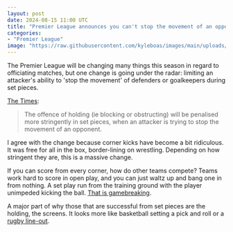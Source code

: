 ```yaml
---
layout: post
date: 2024-08-15 11:00 UTC
title: "Premier League announces you can't stop the movement of an opponent during a set piece"
categories:
- "Premier League"
image: "https://raw.githubusercontent.com/kyleboas/images/main/uploads/2024/08/14/Image-14Aug2024_22:04:27.png"
---
```


The Premier League will be changing many things this season in regard to officiating matches, but one change is going under the radar: limiting an attacker's ability to 'stop the movement' of defenders or goalkeepers during set pieces.

<!---more---> 

[The Times](https://www.thetimes.com/article/5155ac2c-f856-417b-a79c-abfceede3782?shareToken=be4f4077b64fe3f9bdbcfcd533bc1406):

> The offence of holding (ie blocking or obstructing) will be penalised more stringently in set pieces, when an attacker is trying to stop the movement of an opponent.

I agree with the change because corner kicks have become a bit ridiculous. It was free for all in the box, border-lining on wrestling. Depending on how stringent they are, this is a massive change. 

If you can score from every corner, how do other teams compete? Teams work hard to score in open play, and you can just waltz up and bang one in from nothing. A set play run from the training ground with the player unimpeded kicking the ball. [That is gamebreaking](https://tacticsjournal.com/2024/08/13/the-mind-of-an-innovator/).

A major part of why those that are successful from set pieces are the holding, the screens. It looks more like basketball setting a pick and roll or a [rugby line-out](https://tacticsjournal.com/2023/05/15/the-brentford-line-out/).